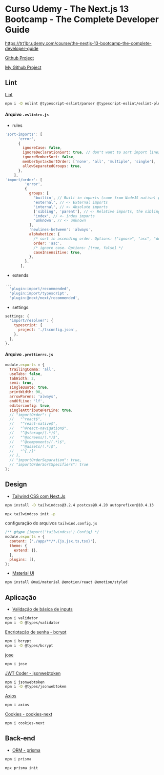 # Curso Udemy - The Next.js 13 Bootcamp - The Complete Developer Guide

https://trt1br.udemy.com/course/the-nextjs-13-bootcamp-the-complete-developer-guide

[Github Project](https://github.com/harblaith7/Next13-Udemy-Course/tree/main)

[My Github Project](https://github.com/pmdpaula/udemy-nextjs13-bootcamp-complete-dev-guide)

## Lint

[Lint](https://medium.com/weekly-webtips/how-to-sort-imports-like-a-pro-in-typescript-4ee8afd7258a)

```bash
npm i -D eslint @typescript-eslint/parser @typescript-eslint/eslint-plugin prettier eslint-config-prettier eslint-plugin-prettier eslint-plugin-import eslint-import-resolver-typescript eslint-plugin-react eslint-config-next
```

#### Arquivo `.eslintrc.js`

- rules

```javascript
'sort-imports': [
      'error',
      {
        ignoreCase: false,
        ignoreDeclarationSort: true, // don"t want to sort import lines, use eslint-plugin-import instead
        ignoreMemberSort: false,
        memberSyntaxSortOrder: ['none', 'all', 'multiple', 'single'],
        allowSeparatedGroups: true,
      },
    ],
'import/order': [
         'error',
         {
           groups: [
             'builtin', // Built-in imports (come from NodeJS native) go first
             'external', // <- External imports
             'internal', // <- Absolute imports
             ['sibling', 'parent'], // <- Relative imports, the sibling and parent types they can be mingled together
             'index', // <- index imports
             'unknown', // <- unknown
           ],
           'newlines-between': 'always',
           alphabetize: {
             /* sort in ascending order. Options: ["ignore", "asc", "desc"] */
             order: 'asc',
             /* ignore case. Options: [true, false] */
             caseInsensitive: true,
           },
         },
       ],
```

- extends

```javascript
...
  'plugin:import/recommended',
  'plugin:import/typescript',
  'plugin:@next/next/recommended',
```

- settings

```javascript
settings: {
  'import/resolver': {
    typescript: {
      project: './tsconfig.json',
    },
  },
},
```

#### Arquivo `.prettierrc.js`

```javascript
module.exports = {
  trailingComma: 'all',
  useTabs: false,
  tabWidth: 2,
  semi: true,
  singleQuote: true,
  printWidth: 90,
  arrowParens: 'always',
  endOfLine: 'lf',
  editorconfig: true,
  singleAttributePerLine: true,
  // "importOrder": [
  //   "^react$",
  //   "^react-native$",
  //   "^@react-navigation$",
  //   "^@storage/(.*)$",
  //   "^@screens/(.*)$",
  //   "^@components/(.*)$",
  //   "^@assets/(.*)$",
  //   "^[./]"
  // ],
  // "importOrderSeparation": true,
  // "importOrderSortSpecifiers": true
};
```

## Design

- [Tailwind CSS com Next.Js](https://tailwindcss.com/docs/guides/nextjs)

```bash
npm install -D tailwindcss@3.2.4 postcss@8.4.20 autoprefixer@10.4.13
```

```bash
npx tailwindcss init -p
```

configuração do arquivos `tailwind.config.js`

```javascript
/** @type {import('tailwindcss').Config} */
module.exports = {
  content: ['./app/**/*.{js,jsx,ts,tsx}'],
  theme: {
    extend: {},
  },
  plugins: [],
};
```

- [Material UI](https://material-ui.com/pt/getting-started/installation/)

```bash
npm install @mui/material @emotion/react @emotion/styled
```

## Aplicação

- [Validação de básica de inputs](https://www.npmjs.com/package/validator)

```bash
npm i validator
npm i -D @types/validator
```

[Encriptação de senha - bcrypt](https://www.npmjs.com/package/bcrypt)

```bash
npm i bcrypt
npm i -D @types/bcrypt
```

[jose](https://www.npmjs.com/package/jose)

```bash
npm i jose
```

[JWT Coder - jsonwebtoken](https://www.npmjs.com/package/jsonwebtoken)

```bash
npm i jsonwebtoken
npm i -D @types/jsonwebtoken
```

[Axios](https://www.npmjs.com/package/axios)

```bash
npm i axios
```

[Cookies - cookies-next](https://www.npmjs.com/package/cookies-next)

```bash
npm i cookies-next
```

## Back-end

- [ORM - prisma](https://www.prisma.io/docs/getting-started/quickstart)

```bash
npm i prisma

npx prisma init
```
